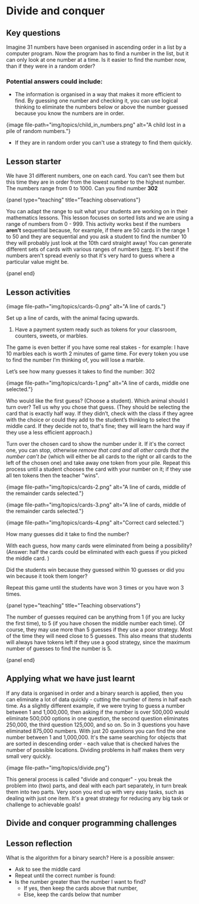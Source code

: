 # Divide and conquer

## Key questions

Imagine 31 numbers have been organised in ascending order in a list by a computer program. Now the program has to find a number in the list, but it can only look at one number at a time. Is it easier to find the number now, than if they were in a random order?

### Potential answers could include:

- The information is organised in a way that makes it more efficient to find. By guessing one number and checking it, you can use logical thinking to eliminate the numbers below or above the number guessed because you know the numbers are in order.

{image file-path="img/topics/child_in_numbers.png" alt="A child lost in a pile of random numbers."}

- If they are in random order you can't use a strategy to find them quickly.

## Lesson starter

We have 31 different numbers, one on each card. You can’t see them but this time they are in order from the lowest number to the highest number. The numbers range from 0 to 1000. Can you find number **302**

{panel type="teaching" title="Teaching observations"}

You can adapt the range to suit what your students are working on in their mathematics lessons. This lesson focuses on sorted lists and we are using a range of numbers from 0 - 999. This activity works best if the numbers **aren’t** sequential because, for example, if there are 50 cards in the range 1 to 50 and they are sequential and you ask a student to find the number 10 they will probably just look at the 10th card straight away! You can generate different sets of cards with various ranges of numbers [here]('resources:resource' 'searching-cards'). It's best if the numbers aren't spread evenly so that it's very hard to guess where a particular value might be.

{panel end}

## Lesson activities

{image file-path="img/topics/cards-0.png" alt="A line of cards."}

Set up a line of cards, with the animal facing upwards.

1. Have a payment system ready such as tokens for your classroom, counters, sweets, or marbles.

The game is even better if you have some real stakes - for example: I have 10 marbles each is worth 2 minutes of game time. For every token you use to find the number I’m thinking of, you will lose a marble.

Let’s see how many guesses it takes to find the number: 302

{image file-path="img/topics/cards-1.png" alt="A line of cards, middle one selected."}

Who would like the first guess? (Choose a student). Which animal should I turn over? Tell us why you chose that guess. (They should be selecting the card that is exactly half way. If they didn’t, check with the class if they agree with the choice or could they add to the student’s thinking to select the middle card. If they decide not to, that's fine; they will learn the hard way if they use a less efficient approach.)

Turn over the chosen card to show the number under it. If it's the correct one, you can stop, otherwise *remove that card and all other cards that the number can’t be* (which will either be all cards to the right or all cards to the left of the chosen one) and take away one token from your pile. Repeat this process until a student chooses the card with your number on it; if they use all ten tokens then the teacher "wins".

{image file-path="img/topics/cards-2.png" alt="A line of cards, middle of the remainder cards selected."}

{image file-path="img/topics/cards-3.png" alt="A line of cards, middle of the remainder cards selected."}

{image file-path="img/topics/cards-4.png" alt="Correct card selected."}

How many guesses did it take to find the number?

With each guess, how many cards were eliminated from being a possibility? (Answer: half the cards could be eliminated with each guess if you picked the middle card. )

Did the students win because they guessed within 10 guesses or did you win because it took them longer?

Repeat this game until the students have won 3 times or you have won 3 times.

{panel type="teaching" title="Teaching observations"}

The number of guesses required can be anything from 1 (if you are lucky the first time), to 5 (if you have chosen the middle number each time). Of course, they may use more than 5 guesses if they use a poor strategy. Most of the time they will need close to 5 guesses. This also means that students will always have tokens left if they use a good strategy, since the maximum number of guesses to find the number is 5.

{panel end}

## Applying what we have just learnt

If any data is organised in order and a binary search is applied, then you can eliminate a lot of data quickly - cutting the number of items in half each time. As a slightly different example, if we were trying to guess a number between 1 and 1,000,000, then asking if the number is over 500,000 would eliminate 500,000 options in one question, the second question eliminates 250,000, the third question 125,000, and so on. So in 3 questions you have eliminated 875,000 numbers. With just 20 questions you can find the one number between 1 and 1,000,000. It's the same searching for objects that are sorted in descending order - each value that is checked halves the number of possible locations. Dividing problems in half makes them very small very quickly.

{image file-path="img/topics/divide.png"}

This general process is called "divide and conquer" - you break the problem into (two) parts, and deal with each part separately, in turn break them into two parts. Very soon you end up with very easy tasks, such as dealing with just one item. It's a great strategy for reducing any big task or challenge to achievable goals!

## Divide and conquer programming challenges

## Lesson reflection

What is the algorithm for a binary search? Here is a possible answer:

- Ask to see the middle card
- Repeat until the correct number is found: 
- Is the number greater than the number I want to find? 
    - If yes, then keep the cards above that number,
    - Else, keep the cards below that number